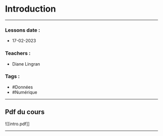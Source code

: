 # Introduction
---
### Lessons date :
- 17-02-2023

### Teachers :
- Diane Lingran

### Tags :
- #Données 
- #Numérique

---

## Pdf du cours

![[intro.pdf]]

---

